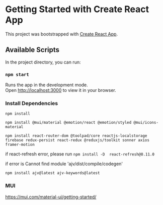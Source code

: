 # Getting Started with Create React App

This project was bootstrapped with [Create React App](https://github.com/facebook/create-react-app).

## Available Scripts

In the project directory, you can run:

### `npm start`

Runs the app in the development mode.\
Open [http://localhost:3000](http://localhost:3000) to view it in your browser.

### Install Dependencies
`npm install`

`npm install @mui/material @emotion/react @emotion/styled @mui/icons-material`

`npm install react-router-dom @toolpad/core reactjs-localstorage firebase redux-persist react-redux @reduxjs/toolkit sonner axios framer-motion`

if react-refresh error, please run
`npm install -D  react-refresh@0.11.0`

if error is Cannot find module 'ajv/dist/compile/codegen'

`npm install ajv@latest ajv-keywords@latest`


### MUI
https://mui.com/material-ui/getting-started/

